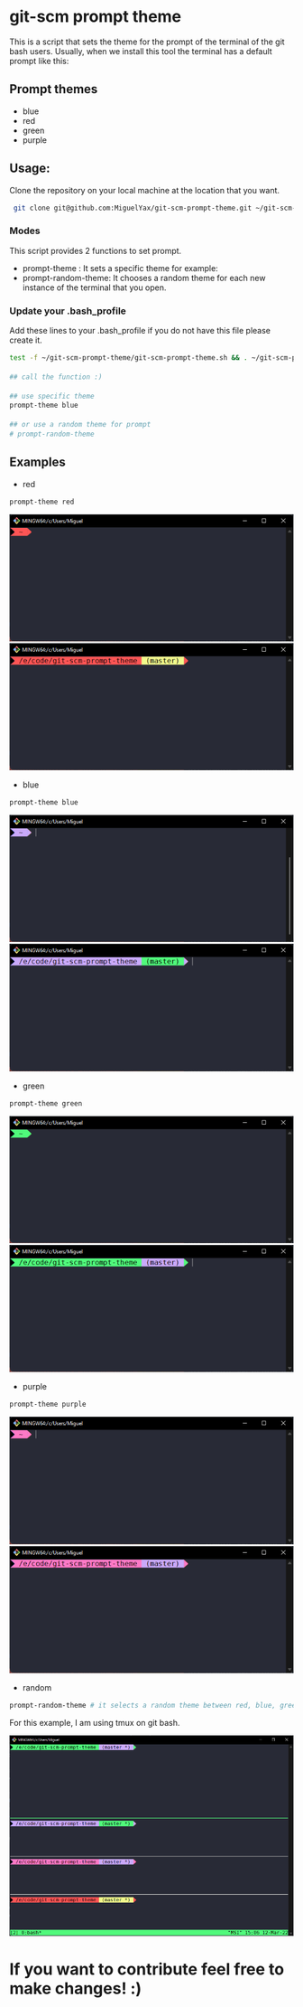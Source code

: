 # git-scm prompt theme 

This is a script that sets the theme for the prompt of the terminal of the git bash users.  Usually, when we install this tool the terminal has a default prompt like this: 

## Prompt themes
- blue
- red
- green
- purple


## Usage:
Clone the repository on your local machine at the location that you want. 

```bash 
 git clone git@github.com:MiguelYax/git-scm-prompt-theme.git ~/git-scm-prompt-theme
```

### Modes

This script provides 2 functions to set prompt. 

- prompt-theme <themeName>: It sets a specific theme for example:
- prompt-random-theme: It chooses a random theme for each new instance of the terminal that you open.

### Update your .bash_profile
Add these lines to your .bash_profile if you do not have this file please create it.

```bash
test -f ~/git-scm-prompt-theme/git-scm-prompt-theme.sh && . ~/git-scm-prompt-theme/git-scm-prompt-theme.sh

## call the function :)

## use specific theme
prompt-theme blue

## or use a random theme for prompt
# prompt-random-theme
```

## Examples

- red
```bash
prompt-theme red
```
![Red theme](https://raw.githubusercontent.com/MiguelYax/git-scm-prompt-theme/master/images/red.png) 
![Red theme - repository](https://raw.githubusercontent.com/MiguelYax/git-scm-prompt-theme/master/images/red-repo.png)

- blue
```bash
prompt-theme blue
```
![Red theme](https://raw.githubusercontent.com/MiguelYax/git-scm-prompt-theme/master/images/blue.png) 
![Red theme - repository](https://raw.githubusercontent.com/MiguelYax/git-scm-prompt-theme/master/images/blue-repo.png)

- green
```bash
prompt-theme green
```
![Red theme](https://raw.githubusercontent.com/MiguelYax/git-scm-prompt-theme/master/images/green.png) 
![Red theme - repository](https://raw.githubusercontent.com/MiguelYax/git-scm-prompt-theme/master/images/green-repo.png)

- purple
```bash
prompt-theme purple
```
![Red theme](https://raw.githubusercontent.com/MiguelYax/git-scm-prompt-theme/master/images/purple.png) 
![Red theme - repository](https://raw.githubusercontent.com/MiguelYax/git-scm-prompt-theme/master/images/purple-repo.png)

- random
```bash
prompt-random-theme # it selects a random theme between red, blue, green, and purple
```

For this example, I am using tmux on git bash.

![Random theme](https://raw.githubusercontent.com/MiguelYax/git-scm-prompt-theme/master/images/tmux.png)

# If you want to contribute feel free to make changes! :)